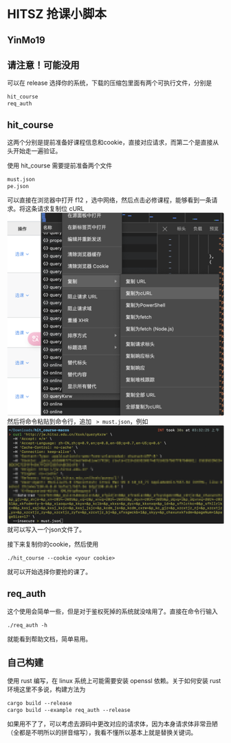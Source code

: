 # HITSZ 抢课小脚本
## YinMo19

请注意！可能没用
---

可以在 release 选择你的系统，下载的压缩包里面有两个可执行文件，分别是
```
hit_course
req_auth
```

hit_course
---
这两个分别是提前准备好课程信息和cookie，直接对应请求，而第二个是直接从头开始走一遍验证。

使用 hit_course 需要提前准备两个文件
```
must.json
pe.json
``` 
可以直接在浏览器中打开 f12 ，选中网络，然后点击必修课程，能够看到一条请求。将这条请求复制位 cURL
![browser](static/QQ_1734983191878.png)
然后将命令粘贴到命令行，追加 ` > must.json`，例如
![](static/QQ_1734983307628.png)
就可以写入一个json文件了。

接下来复制你的cookie，然后使用
```
./hit_course --cookie <your cookie>
```
就可以开始选择你要抢的课了。

req_auth
---
这个使用会简单一些，但是对于鉴权死掉的系统就没啥用了。直接在命令行输入 
```
./req_auth -h
```
就能看到帮助文档，简单易用。

自己构建
---
使用 rust 编写，在 linux 系统上可能需要安装 openssl 依赖。关于如何安装 rust 环境这里不多说，构建方法为

```
cargo build --release
cargo build --example req_auth --release
```
如果用不了了，可以考虑去源码中更改对应的请求体，因为本身请求体非常丑陋（全都是不明所以的拼音缩写），我看不懂所以基本上就是替换关键词。
